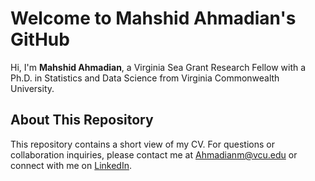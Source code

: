 # Welcome to Mahshid Ahmadian's GitHub

Hi, I'm **Mahshid Ahmadian**, a Virginia Sea Grant Research Fellow with a Ph.D. in Statistics and Data Science from Virginia Commonwealth University.
## About This Repository
This repository contains a short view of my CV.
For questions or collaboration inquiries, please contact me at [Ahmadianm@vcu.edu](mailto:Ahmadianm@vcu.edu) or connect with me on [LinkedIn](https://www.linkedin.com/in/mahshidahmadian/).

